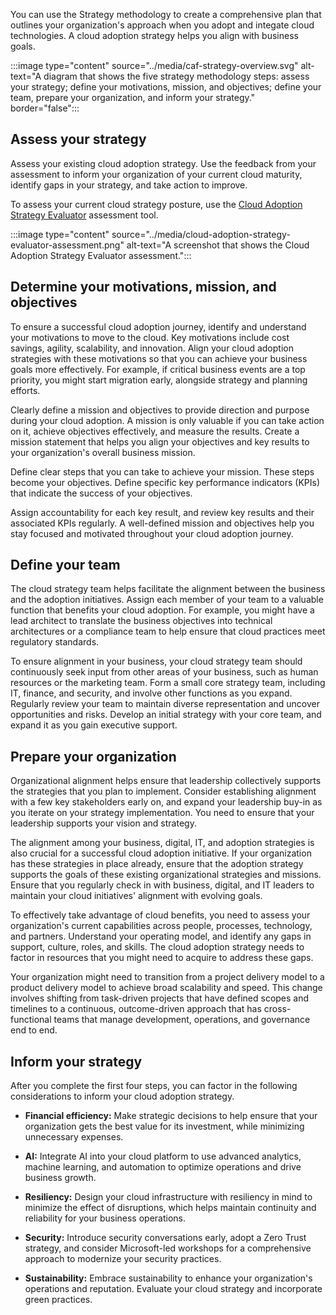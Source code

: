 You can use the Strategy methodology to create a comprehensive plan that outlines your organization's approach when you adopt and integate cloud technologies. A cloud adoption strategy helps you align with business goals.

:::image type="content" source="../media/caf-strategy-overview.svg" alt-text="A diagram that shows the five strategy methodology steps: assess your strategy; define your motivations, mission, and objectives; define your team, prepare your organization, and inform your strategy." border="false":::

## Assess your strategy

Assess your existing cloud adoption strategy. Use the feedback from your assessment to inform your organization of your current cloud maturity, identify gaps in your strategy, and take action to improve.

To assess your current cloud strategy posture, use the [Cloud Adoption Strategy Evaluator](/assessments/8fefc6d5-97ac-42b3-8e97-d82701e55bab/) assessment tool. 

:::image type="content" source="../media/cloud-adoption-strategy-evaluator-assessment.png" alt-text="A screenshot that shows the Cloud Adoption Strategy Evaluator assessment.":::

## Determine your motivations, mission, and objectives

To ensure a successful cloud adoption journey, identify and understand your motivations to move to the cloud. Key motivations include cost savings, agility, scalability, and innovation. Align your cloud adoption strategies with these motivations so that you can achieve your business goals more effectively. For example, if critical business events are a top priority, you might start migration early, alongside strategy and planning efforts.

Clearly define a mission and objectives to provide direction and purpose during your cloud adoption. A mission is only valuable if you can take action on it, achieve objectives effectively, and measure the results. Create a mission statement that helps you align your objectives and key results to your organization's overall business mission.

Define clear steps that you can take to achieve your mission. These steps become your objectives. Define specific key performance indicators (KPIs) that indicate the success of your objectives.

Assign accountability for each key result, and review key results and their associated KPIs regularly. A well-defined mission and objectives help you stay focused and motivated throughout your cloud adoption journey.

## Define your team

The cloud strategy team helps facilitate the alignment between the business and the adoption initiatives. Assign each member of your team to a valuable function that benefits your cloud adoption. For example, you might have a lead architect to translate the business objectives into technical architectures or a compliance team to help ensure that cloud practices meet regulatory standards.

To ensure alignment in your business, your cloud strategy team should continuously seek input from other areas of your business, such as human resources or the marketing team. Form a small core strategy team, including IT, finance, and security, and involve other functions as you expand. Regularly review your team to maintain diverse representation and uncover opportunities and risks. Develop an initial strategy with your core team, and expand it as you gain executive support.

## Prepare your organization

Organizational alignment helps ensure that leadership collectively supports the strategies that you plan to implement. Consider establishing alignment with a few key stakeholders early on, and expand your leadership buy-in as you iterate on your strategy implementation. You need to ensure that your leadership supports your vision and strategy.

The alignment among your business, digital, IT, and adoption strategies is also crucial for a successful cloud adoption initiative. If your organization has these strategies in place already, ensure that the adoption strategy supports the goals of these existing organizational strategies and missions. Ensure that you regularly check in with business, digital, and IT leaders to maintain your cloud initiatives' alignment with evolving goals.

To effectively take advantage of cloud benefits, you need to assess your organization's current capabilities across people, processes, technology, and partners. Understand your operating model, and identify any gaps in support, culture, roles, and skills. The cloud adoption strategy needs to factor in resources that you might need to acquire to address these gaps.

Your organization might need to transition from a project delivery model to a product delivery model to achieve broad scalability and speed. This change involves shifting from task-driven projects that have defined scopes and timelines to a continuous, outcome-driven approach that has cross-functional teams that manage development, operations, and governance end to end.

## Inform your strategy
    
After you complete the first four steps, you can factor in the following considerations to inform your cloud adoption strategy.

- **Financial efficiency:** Make strategic decisions to help ensure that your organization gets the best value for its investment, while minimizing unnecessary expenses.

- **AI:** Integrate AI into your cloud platform to use advanced analytics, machine learning, and automation to optimize operations and drive business growth.
- **Resiliency:** Design your cloud infrastructure with resiliency in mind to minimize the effect of disruptions, which helps maintain continuity and reliability for your business operations.
- **Security:** Introduce security conversations early, adopt a Zero Trust strategy, and consider Microsoft-led workshops for a comprehensive approach to modernize your security practices.
- **Sustainability:** Embrace sustainability to enhance your organization's operations and reputation. Evaluate your cloud strategy and incorporate green practices.